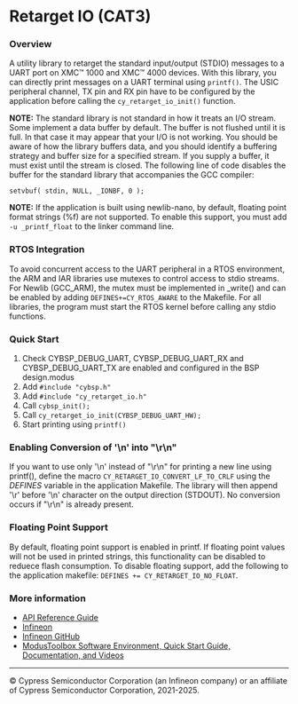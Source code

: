 # Retarget IO (CAT3)

### Overview

A utility library to retarget the standard input/output (STDIO) messages to a UART port on XMC™ 1000 and XMC™ 4000 devices. With this library, you can directly print messages on a UART terminal using `printf()`. The USIC peripheral channel, TX pin and RX pin have to be configured by the application before calling the `cy_retarget_io_init()` function.

**NOTE:** The standard library is not standard in how it treats an I/O stream. Some implement a data buffer by default. The buffer is not flushed until it is full. In that case it may appear that your I/O is not working. You should be aware of how the library buffers data, and you should identify a buffering strategy and buffer size for a specified stream. If you supply a buffer, it must exist until the stream is closed. The following line of code disables the buffer for the standard library that accompanies the GCC compiler:

    setvbuf( stdin, NULL, _IONBF, 0 );

**NOTE:** If the application is built using newlib-nano, by default, floating point format strings (%f) are not supported. To enable this support, you must add `-u _printf_float` to the linker command line.

### RTOS Integration
To avoid concurrent access to the UART peripheral in a RTOS environment, the ARM and IAR libraries use mutexes to control access to stdio streams. For Newlib (GCC_ARM), the mutex must be implemented in _write() and can be enabled by adding `DEFINES+=CY_RTOS_AWARE` to the Makefile. For all libraries, the program must start the RTOS kernel before calling any stdio functions.

### Quick Start
1. Check CYBSP_DEBUG_UART, CYBSP_DEBUG_UART_RX and CYBSP_DEBUG_UART_TX are enabled and configured in the BSP design.modus
2. Add `#include "cybsp.h"`
3. Add `#include "cy_retarget_io.h"`
4. Call `cybsp_init();`
5. Call `cy_retarget_io_init(CYBSP_DEBUG_UART_HW);`
6. Start printing using `printf()`

### Enabling Conversion of '\\n' into "\r\n"
If you want to use only '\\n' instead of "\r\n" for printing a new line using printf(), define the macro `CY_RETARGET_IO_CONVERT_LF_TO_CRLF` using the *DEFINES* variable in the application Makefile. The library will then append '\\r' before '\\n' character on the output direction (STDOUT). No conversion occurs if "\r\n" is already present.

### Floating Point Support
By default, floating point support is enabled in printf. If floating point values will not be used in printed strings, this functionality can be disabled to reduece flash consumption. To disable floating support, add the following to the application makefile: `DEFINES += CY_RETARGET_IO_NO_FLOAT`.

### More information

* [API Reference Guide](https://infineon.github.io/retarget-io-cat3/html/index.html)
* [Infineon](http://www.infineon.com)
* [Infineon GitHub](https://github.com/infineon)
* [ModusToolbox Software Environment, Quick Start Guide, Documentation, and Videos](https://www.infineon.com/cms/en/design-support/tools/sdk/modustoolbox-software/)

---
© Cypress Semiconductor Corporation (an Infineon company) or an affiliate of Cypress Semiconductor Corporation, 2021-2025.

